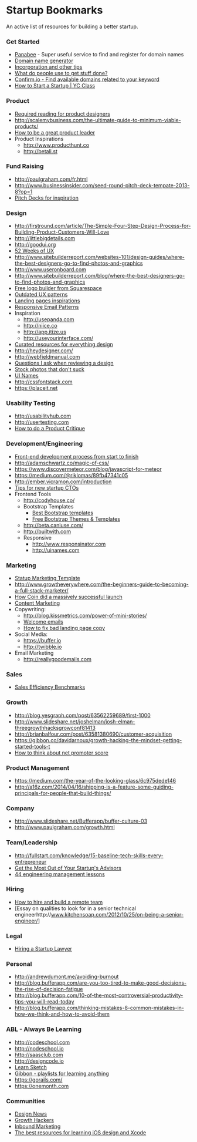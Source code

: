 # Startup Bookmarks

An active list of resources for building a better startup.

### Get Started
* [Panabee](http://www.panabee.com) - Super useful service to find and register for domain names
* [Domain name generator](http://impossibility.org)
* [Incorporation and other tips](http://startuplawyer.com/incorporation/if-i-launched-a-startup-in-2014)
* [What do people use to get stuff done?](http://usesthis.com)
* [Confirm.io - Find available domains related to your keyword](https://confirm.io)
* [How to Start a Startup | YC Class](https://startupclass.co)

### Product
* [Required reading for product designers ](http://www.robertlenne.com/requiredreading)
* http://scalemybusiness.com/the-ultimate-guide-to-minimum-viable-products/
* [How to be a great product leader](http://www.slideshare.net/adamnash/be-a-great-product-leader-airbnb-2013)
* Product Inspirations
  * http://www.producthunt.co
  * http://betali.st

### Fund Raising
* http://paulgraham.com/fr.html
* http://www.businessinsider.com/seed-round-pitch-deck-tempate-2013-8?op=1
* [Pitch Decks for inspiration](http://www.businessinsider.com.au/contently-pitch-deck-2014-1)

### Design
* http://firstround.com/article/The-Simple-Four-Step-Design-Process-for-Building-Product-Customers-Will-Love
* http://littlebigdetails.com
* http://goodui.org
* [52 Weeks of UX](http://52weeksofux.com/)
* http://www.sitebuilderreport.com/websites-101/design-guides/where-the-best-designers-go-to-find-photos-and-graphics
* http://www.useronboard.com
* http://www.sitebuilderreport.com/blog/where-the-best-designers-go-to-find-photos-and-graphics
* [Free logo builder from Squarespace](http://www.squarespace.com/logo)
* [Outdated UX patterns](http://sideproject.io/outdated-ux-patterns/)
* [Landing pages inspirations](http://land-book.com)
* [Responsive Email Patterns](http://responsiveemailpatterns.com)
* Inspiration
  * http://usepanda.com
  * http://niice.co
  * http://app.itize.us
  * http://useyourinterface.com/
* [Curated resources for everything design](http://oozled.com)
* http://heydesigner.com/
* http://webfieldmanual.com
* [Questions I ask when reviewing a design](http://signalvnoise.com/posts/3024-questions-i-ask-when-reviewing-a-design)
* [Stock photos that don't suck](https://news.layervault.com/stories/20663-stock-photos-that-dont-suck)
* [UI Names](http://uinames.com)
* http://cssfontstack.com
* https://placeit.net

### Usability Testing
* http://usabilityhub.com
* http://usertesting.com
* [How to do a Product Critique](https://medium.com/the-year-of-the-looking-glass/how-to-do-a-product-critique-98b657050638)

### Development/Engineering
* [Front-end development process from start to finish](http://vincentp.me/blog/my-front-end-development-process-start-to-finish/)
* http://adamschwartz.co/magic-of-css/
* https://www.discovermeteor.com/blog/javascript-for-meteor
* https://medium.com/@riklomas/89fb47341c05
* http://ember.vicramon.com/introduction
* [Tips for new startup CTOs](http://jesseatkinson.org/writing/2014/4/26/tips-for-new-start-up-ctos)
* Frontend Tools
  * http://codyhouse.co/
  * Bootstrap Templates
    * [Best Bootstrap templates](http://www.blacktie.co)
    * [Free Bootstrap Themes & Templates](http://startbootstrap.com)
  * http://beta.caniuse.com/
  * http://builtwith.com
  * Responsive
    * http://www.responsinator.com
    * http://uinames.com

### Marketing
* [Statup Marketing Template](http://daniellegeva.com/2014/09/09/startup-marketing-plan-template/)
* http://www.growtheverywhere.com/the-beginners-guide-to-becoming-a-full-stack-marketer/
* [How Coin did a massively successful launch](http://danielodio.com/dissecting-coins-massively-successful-product-launch)
* [Content Marketing](http://www.slideshare.net/randfish/why-content-marketing-fails)
* Copywriting:
  * http://blog.kissmetrics.com/power-of-mini-stories/
  * [Welcome emails](http://grasshopper.com/blog/how-to-craft-the-perfect-welcome-email-plus-templates/)
  * [How to fix bad landing page copy](http://unbounce.com/landing-page-examples/10-landing-pages-suffer-from-bad-copy)
* Social Media:
  * https://buffer.io
  * http://twibble.io
* Email Marketing
  * http://reallygoodemails.com

### Sales
* [Sales Efficiency Benchmarks](http://tomtunguz.com/magic-numbers)

### Growth
* http://blog.yesgraph.com/post/63562259689/first-1000
* http://www.slideshare.net/joshelman/josh-elman-threegrowthhacksgrowconf81413
* http://brianbalfour.com/post/63581380690/customer-acquisition
* https://gibbon.co/davidarnoux/growth-hacking-the-mindset-getting-started-tools-t
* [How to think about net promoter score](https://flightfox.com/business/how-we-measure-customer-happiness)

### Product Management
* https://medium.com/the-year-of-the-looking-glass/6c975dede146
* http://a16z.com/2014/04/16/shipping-is-a-feature-some-guiding-principals-for-people-that-build-things/

### Company
* http://www.slideshare.net/Bufferapp/buffer-culture-03
* http://www.paulgraham.com/growth.html

### Team/Leadership
* http://fullstart.com/knowledge/15-baseline-tech-skills-every-entrepreneur
* [Get the Most Out of Your Startup's Advisors](http://firstround.com/article/Get-the-Most-Out-of-Your-Startups-Advisors-with-These-7-Tactics)
* [44 engineering management lessons](http://www.defmacro.org/2014/10/03/engman.html)
### Hiring
* [How to hire and build a remote team](https://zapier.com/blog/how-to-hire-remote-team)
* [Essay on qualities to look for in a senior technical engineerhttp://www.kitchensoap.com/2012/10/25/on-being-a-senior-engineer/]

### Legal
* [Hiring a Startup Lawyer](http://adlervermillion.com/tech-law-link-list-hiring-lawyers/)

### Personal
* http://andrewdumont.me/avoiding-burnout
* http://blog.bufferapp.com/are-you-too-tired-to-make-good-decisions-the-rise-of-decision-fatigue
* http://blog.bufferapp.com/10-of-the-most-controversial-productivity-tips-you-will-read-today
* http://blog.bufferapp.com/thinking-mistakes-8-common-mistakes-in-how-we-think-and-how-to-avoid-them

### ABL - Always Be Learning
* http://codeschool.com
* http://nodeschool.io
* http://saasclub.com
* http://designcode.io
* [Learn Sketch](http://heydesigner.com/sketchapp)
* [Gibbon - playlists for learning anything](https://gibbon.co)
* https://gorails.com/
* https://onemonth.com

### Communities
* [Design News](https://news.layervault.com)
* [Growth Hackers](http://growthhackers.com/)
* [Inbound Marketing](http://inbound.org/)
* [The best resources for learning iOS design and Xcode](http://designcode.io/learn)

